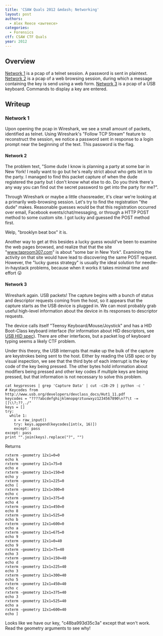 ```yaml
---
title: 'CSAW Quals 2012 &mdash; Networking'
layout: post
authors:
  - Alex Reece <awreece>
categories:
  - Forensics
ctf: CSAW CTF Quals
year: 2012
---
```

## Overview

[Network 1][1] is a pcap of a telnet session. A password is sent in plaintext.
[Network 2][2] is a pcap of a web browsing session, during which a message
containing the key is send using a web form.
[Network 3][3] is a pcap of a USB keyboard. Commands to display a key are entered.

<!--more-->

## Writeup

### Network 1

Upon opening the pcap in Wireshark, we see a small amount of packets, identified as telnet. Using Wireshark's "Follow TCP Stream" feature to reconstruct the session, we notice a password sent in response to a login prompt near the beginning of the text. This password is the flag.

#### Network 2

The problem text, "Some dude I know is planning a party at some bar in New York! I really want to go but he's really strict about who gets let in to the party. I managed to find this packet capture of when the dude registered the party but I don't know what else to do. Do you think there's any way you can find out the secret password to get into the party for me?".

Through Wireshark or maybe a little chaosreader, it's clear we're looking at a primarily web-browsing session. Let's try to find the registration "the dude" makes. Reasonable guesses would be that this registration occurred over email, Facebook events/chat/messaging, or through a HTTP POST method to some custom site. I got lucky and guessed the POST method first.

Welp, "brooklyn beat box" it is.

Another way to get at this besides a lucky guess would've been to examine the web pages browsed, and realize that that the site "www.taproom307.com" is about "some bar in New York". Examining the activity on that site would have lead to discovering the same POST request. However, the "lucky guess strategy" is usually the ideal solution for needle-in-haystack problems, because when it works it takes minimal time and effort 😛

#### Network 3

Wireshark again. USB packets! The capture begins with a bunch of status and descriptor requests coming from the host, so it appears that the capture starts as the USB device is plugged in. We can most probably grab useful high-level information about the device in its responses to descriptor requests.

The device calls itself "Teensy Keyboard/Mouse/Joystick" and has a HID Boot-Class keyboard interface (for information about HID descriptors, see [USB HID spec][7]). There are other interfaces, but a packet log of keyboard typing seems a likely CTF problem.

Under this theory, the USB interrupts that make up the bulk of the capture are keystrokes being sent to the host. Either by reading the USB spec or by visual inspection, we see that the third byte of each interrupt is the key code of the key being pressed. The other bytes hold information about modifiers being pressed and other key codes if multiple keys are being pressed, but that information is not necessary to solve this problem.

```
cat keypresses | grep 'Capture Data' | cut -c28-29 | python -c '
# Keycodes from http://www.usb.org/developers/devclass_docs/Hut1_11.pdf
keycodes = "????abcdefghijklmnopqrztuvwxyz1234567890\n??\t -=[]\\?;??,./"
keys = []
try:
  while 1:
    x = raw_input()
    try: keys.append(keycodes[int(x, 16)])
    except: pass
except: pass
print "".join(keys).replace("?", "")
```

Returns

```
rxterm -geometry 12x1=0=0
echo k
rxterm -geometry 12x1=75=0
echo e
rxterm -geometry 12x1=150=0
echo y
rxterm -geometry 12x1=225=0
echo [
rxterm -geometry 12x1=300=0
echo c
rxterm -geometry 12x1=375=0
echo 4
rxterm -geometry 12x1=450=0
echo 8
rxterm -geometry 12x1=525=0
echo b
rxterm -geometry 12x1=600=0
echo a
rxterm -geometry 12x1=675=0
echo 9
rxterm -geometry 12x1=0=40
echo 9
rxterm -geometry 12x1=75=40
echo 3
rxterm -geometry 12x1=150=40
echo d
rxterm -geometry 12x1=225=40
echo 3
rxterm -geometry 12x1=300=40
echo 5
rxterm -geometry 12x1=450=40
echo c
rxterm -geometry 12x1=375=40
echo 3
rxterm -geometry 12x1=525=40
echo a
rxterm -geometry 12x1=600=40
echo ]
```

Looks like we have our key, "c48ba993d35c3a" except that won't work. Read the geometry arguments to see why!

 [1]: https://csawctf.poly.edu/challenges/45b963397aa40d4a0063e0d85e4fe7a1/b7ed020cf1a6d6f9345d843a3c375332/telnet.pcap
 [2]: https://csawctf.poly.edu/challenges/45b963397aa40d4a0063e0d85e4fe7a1/23dce85a4e96a87028cc9a3e662663ce/lemieux.pcap
 [3]: https://csawctf.poly.edu/challenges/45b963397aa40d4a0063e0d85e4fe7a1/35920fea0ae20fa1d2dde73707ae9bc9/dongle.pcap
 [4]: http://ppp.cylab.cmu.edu/wordpress/wp-content/uploads/2012/10/Network1.png
 [5]: http://ppp.cylab.cmu.edu/wordpress/wp-content/uploads/2012/10/Network2.png
 [6]: http://ppp.cylab.cmu.edu/wordpress/wp-content/uploads/2012/10/Network3a.png
 [7]: http://www.usb.org/developers/devclass_docs/HID1_11.pdf
 [8]: http://ppp.cylab.cmu.edu/wordpress/wp-content/uploads/2012/10/Network3b.png